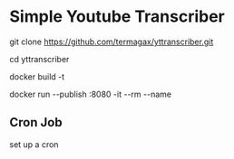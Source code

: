# Simple Youtube Transcriber

git clone https://github.com/termagax/yttranscriber.git

cd yttranscriber

docker build -t <image>

docker run --publish <port>:8080 -it --rm --name <container> <image>


## Cron Job

set up a cron